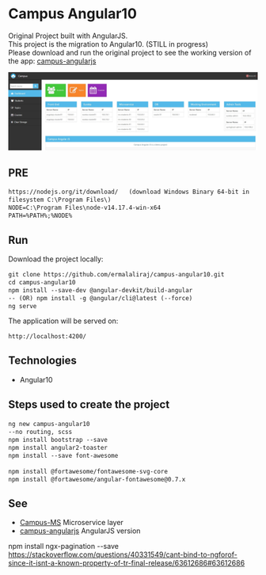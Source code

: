 # Campus Angular10

Original Project built with AngularJS. <br/>
This project is the migration to Angular10. (STILL in progress)<br/>
Please download and run the original project to see the working version of the app: [campus-angularjs](https://github.com/ermalaliraj/campus-angularjs)

![FE](./doc/fe-angularjs.jpg)

## PRE
```
https://nodejs.org/it/download/   (download Windows Binary 64-bit in filesystem C:\Program Files\)
NODE=C:\Program Files\node-v14.17.4-win-x64
PATH=%PATH%;%NODE%
```

## Run

Download the project locally:

```
git clone https://github.com/ermalaliraj/campus-angular10.git
cd campus-angular10
npm install --save-dev @angular-devkit/build-angular 
-- (OR) npm install -g @angular/cli@latest (--force)
ng serve
```
The application will be served on:
```
http://localhost:4200/
```

## Technologies 
- Angular10


## Steps used to create the project
```
ng new campus-angular10
--no routing, scss 
npm install bootstrap --save
npm install angular2-toaster
npm install --save font-awesome

npm install @fortawesome/fontawesome-svg-core
npm install @fortawesome/angular-fontawesome@0.7.x
```

## See
* [Campus-MS](https://github.com/ermalaliraj/campus-ms) Microservice layer
* [campus-angularjs](https://github.com/ermalaliraj/campus-angularjs) AngularJS version


npm install ngx-pagination --save
https://stackoverflow.com/questions/40331549/cant-bind-to-ngforof-since-it-isnt-a-known-property-of-tr-final-release/63612686#63612686






